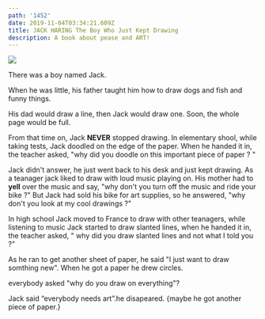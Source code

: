 ```yaml
---
path: '1452'
date: 2019-11-04T03:34:21.609Z
title: JACK HARING The Boy Who Just Kept Drawing
description: A book about pease and ART!
---
```

![](/assets/hand-1515910_640.jpg)

There was a boy named Jack.

When he was little, his father taught him how to draw dogs and fish and funny things.

His dad would draw a line, then Jack would draw one. Soon, the whole page would be full.

From that time on, Jack **NEVER** stopped drawing. In elementary shool, while taking tests, Jack doodled on the edge of the paper. When he handed it in, the teacher asked, "why did you doodle on this important piece of paper ? " 

Jack didn't answer, he just went back to his desk and just kept drawing. As a teanager jack liked to draw with loud music playing on. His mother had to **yell** over the music and say, "why don't you turn off the music and ride your bike ?" But Jack had sold his bike for art supplies, so he answered, "why don't you look at my cool drawings ?"

In high school Jack moved to France to draw with other teanagers, while listening to music Jack started to draw slanted lines, when he handed it in, the teacher asked, " why did you draw slanted lines and not what I told you ?"

As he ran to get another sheet of paper, he said "I just want to draw somthing new". When he got a paper he drew circles.

everybody asked "why do you draw on everything"?

Jack said “everybody needs art”.he disapeared. {maybe he got another piece of paper.}
